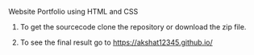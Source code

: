 Website Portfolio using HTML and CSS

1. To get the sourcecode clone the repository or download the zip file.

2. To see the final result go to https://akshat12345.github.io/
